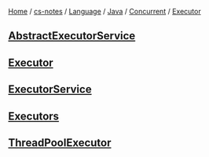 [Home](https://mengxianbin.github.io) /
[cs-notes](https://mengxianbin.github.io/cs-notes/content) /
[Language](https://mengxianbin.github.io/cs-notes/content/Language) /
[Java](https://mengxianbin.github.io/cs-notes/content/Language/Java) /
[Concurrent](https://mengxianbin.github.io/cs-notes/content/Language/Java/Concurrent) /
[Executor](https://mengxianbin.github.io/cs-notes/content/Language/Java/Concurrent/Executor)

## [AbstractExecutorService](https://mengxianbin.github.io/cs-notes/content/Language/Java/Concurrent/Executor/AbstractExecutorService)

## [Executor](https://mengxianbin.github.io/cs-notes/content/Language/Java/Concurrent/Executor/Executor)

## [ExecutorService](https://mengxianbin.github.io/cs-notes/content/Language/Java/Concurrent/Executor/ExecutorService)

## [Executors](https://mengxianbin.github.io/cs-notes/content/Language/Java/Concurrent/Executor/Executors/)

## [ThreadPoolExecutor](https://mengxianbin.github.io/cs-notes/content/Language/Java/Concurrent/Executor/ThreadPoolExecutor/)
